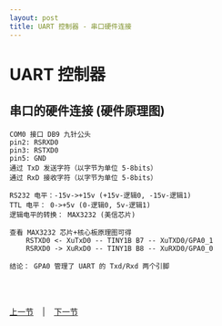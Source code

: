 ```yaml
---
layout: post
title: UART 控制器 - 串口硬件连接
---
```


# UART 控制器 
## 串口的硬件连接 (硬件原理图)
	COM0 接口 DB9 九针公头
	pin2: RSRXD0
	pin3: RSTXD0
	pin5: GND
	通过 TxD 发送字符（以字节为单位 5-8bits）
	通过 RxD 接收字符（以字节为单位 5-8bits）

	RS232 电平：-15v->+15v (+15v-逻辑0, -15v-逻辑1)
	TTL 电平： 0->+5v (0-逻辑0, 5v-逻辑1)
	逻辑电平的转换： MAX3232 (美信芯片)

	查看 MAX3232 芯片+核心板原理图可得
		RSTXD0 <- XuTxD0 -- TINY1B B7 -- XuTXD0/GPA0_1
		RSRXD0 -> XuRxD0 -- TINY1B B8 -- XuRXD0/GPA0_0

	结论： GPA0 管理了 UART 的 Txd/Rxd 两个引脚
	

<br> <br> 
<div> <a href="chp4-3.html">上一节</a> &nbsp;&nbsp; | &nbsp;&nbsp; <a href="chp5-2.html">下一节</a> </div> <br> <br>